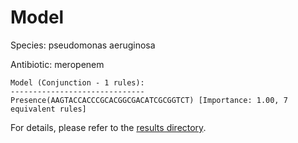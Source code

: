 
# Model

Species: pseudomonas aeruginosa

Antibiotic: meropenem

```
Model (Conjunction - 1 rules):
------------------------------
Presence(AAGTACCACCCGCACGGCGACATCGCGGTCT) [Importance: 1.00, 7 equivalent rules]

```

For details, please refer to the [results directory](../../../../../results/scm_b/pseudomonas+aeruginosa/meropenem/repeat_0/).


